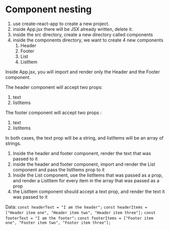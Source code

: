 # Component nesting

1. use create-react-app to create a new project.
2. inside App.jsx there will be JSX already written, delete it.
3. inside the src directory, create a new directory called components
4. inside the components directory, we want to create 4 new components
   1. Header
   2. Footer
   3. List
   4. ListItem

Inside App.jsx, you will import and render only the Header and the Footer component.

The header component will accept two props:

1. text
2. listItems

The footer component will accept two props :

1. text
2. listItems

In both cases, the text prop will be a string, and listItems will be an array of strings.

1. Inside the header and footer component, render the text that was passed to it
2. inside the header and footer component, import and render the List component and pass the listItems prop to it
3. Inside the List component, use the listItems that was passed as a prop, and render a ListItem for every item in the array that was passed as a prop
4. the ListItem component should accept a text prop, and render the text it was passed to it

Data:
`const headerText = "I am the header";`
`const headerItems = ["Header item one", "Header item two", "Header item three"];`
`const footerText = "I am the footer";`
`const footerItems = ["Footer item one", "Footer item two", "Footer item three"];`
